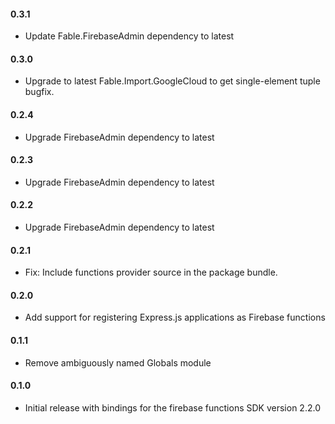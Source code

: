 #### 0.3.1
* Update Fable.FirebaseAdmin dependency to latest

#### 0.3.0
* Upgrade to latest Fable.Import.GoogleCloud to get single-element tuple bugfix.

#### 0.2.4
* Upgrade FirebaseAdmin dependency to latest

#### 0.2.3
* Upgrade FirebaseAdmin dependency to latest

#### 0.2.2
* Upgrade FirebaseAdmin dependency to latest

#### 0.2.1
* Fix: Include functions provider source in the package bundle.

#### 0.2.0
* Add support for registering Express.js applications as Firebase functions

#### 0.1.1
* Remove ambiguously named Globals module

#### 0.1.0
* Initial release with bindings for the firebase functions SDK version 2.2.0

